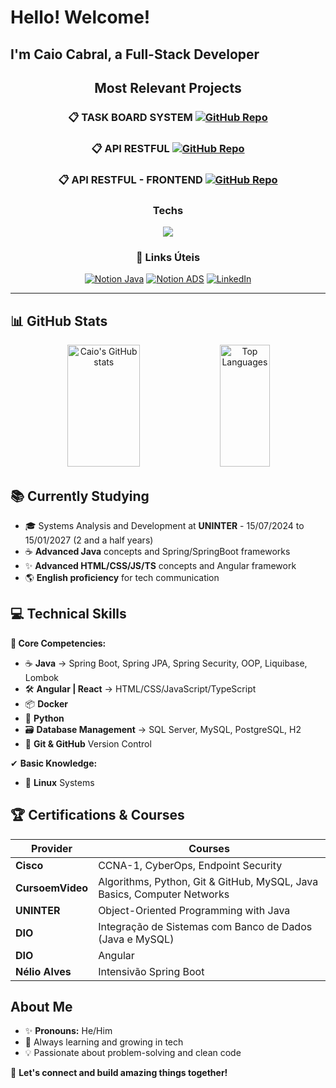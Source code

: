 # Hello! Welcome!
## I'm Caio Cabral, a Full-Stack Developer

<div align="center">



## Most Relevant Projects
### 📋 TASK BOARD SYSTEM [![GitHub Repo](https://img.shields.io/badge/GitHub-View_Project-blue?style=flat-square&logo=github)](https://github.com/Caio-Cabral-Programmer/DecolaTech2025-Projeto-Board-de-Tarefas.git)
### 📋 API RESTFUL [![GitHub Repo](https://img.shields.io/badge/GitHub-View_Project-blue?style=flat-square&logo=github)](https://github.com/Caio-Cabral-Programmer/Decolha-Tech-2025---API-REST-Spring-Boot-3.git)
### 📋 API RESTFUL - FRONTEND [![GitHub Repo](https://img.shields.io/badge/GitHub-View_Project-blue?style=flat-square&logo=github)](https://github.com/Caio-Cabral-Programmer/contas-bancarias-angular-remake.git)




### Techs


<p align="center">
  <img src="https://skillicons.dev/icons?i=git,github,java,spring,mysql,postgresql,docker,py,js,ts,html,css,react,angular&size=40" />
</p>

###

###

### 🔗 Links Úteis

[![Notion Java](https://img.shields.io/badge/📚_Notion-My_Java_Study_Board-000000?style=for-the-badge&logo=notion&logoColor=white)](https://www.notion.so/Java-1c990d83bc33814c9659f977de346a2a?pvs=4)
[![Notion ADS](https://img.shields.io/badge/🎓_Notion-Faculdade_ADS_Uninter_(Grade)-000000?style=for-the-badge&logo=notion&logoColor=white)](https://www.notion.so/Faculdade-ADS-Uninter-1c990d83bc3380cfa359dcd91e1b6bd4?pvs=4)
[![LinkedIn](https://img.shields.io/badge/🔗_LinkedIn-Caio_Cabral-0A66C2?style=for-the-badge&logo=linkedin&logoColor=white)](https://www.linkedin.com/in/caio-cabral-programmer/)

</div>

---

## 📊 GitHub Stats

<div align="center">
  
  <!-- Estatísticas gerais -->
  <img width="48%" height="195px" src="https://github-readme-stats.vercel.app/api?username=Caio-Cabral-Programmer&show_icons=true&count_private=true&hide_border=true&title_color=80F7D4&icon_color=9d00ff&text_color=c9d1d9&bg_color=0d1117" alt="Caio's GitHub stats" />
  
  <!-- Linguagens mais usadas -->
  <img width="40%" height="195px" src="https://github-readme-stats.vercel.app/api/top-langs/?username=Caio-Cabral-Programmer&layout=compact&hide_border=true&title_color=80F7D4&text_color=fff&bg_color=0d1117" alt="Top Languages" />

</div>

</div>

## 📚 Currently Studying
- 🎓 Systems Analysis and Development at **UNINTER** - 15/07/2024 to 15/01/2027 (2 and a half years)
- ☕ **Advanced Java** concepts and Spring/SpringBoot frameworks
- ✨ **Advanced HTML/CSS/JS/TS** concepts and Angular framework
- 🌎 **English proficiency** for tech communication

## 💻 Technical Skills
**💪 Core Competencies:**
- ☕ **Java** → Spring Boot, Spring JPA, Spring Security, OOP, Liquibase, Lombok
- 🛠 **Angular | React** → HTML/CSS/JavaScript/TypeScript
- 📦 **Docker**
- 🐍 **Python**
- 🗃️ **Database Management** → SQL Server, MySQL, PostgreSQL, H2
- 🔄 **Git & GitHub** Version Control

✔ **Basic Knowledge:**
- 🐧 **Linux** Systems

## 🏆 Certifications & Courses
| Provider | Courses |
|----------|---------|
| **Cisco** | CCNA-1, CyberOps, Endpoint Security |
| **CursoemVideo** | Algorithms, Python, Git & GitHub, MySQL, Java Basics, Computer Networks |
| **UNINTER** | Object-Oriented Programming with Java |
| **DIO** | Integração de Sistemas com Banco de Dados (Java e MySQL) |
| **DIO** | Angular |
| **Nélio Alves** | Intensivão Spring Boot |

## About Me
- ✨ **Pronouns:** He/Him
- 🌱 Always learning and growing in tech
- 💡 Passionate about problem-solving and clean code

🚀 **Let's connect and build amazing things together!**

